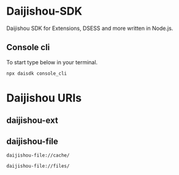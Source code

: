 # Daijishou-SDK
Daijishou SDK for Extensions, DSESS and more written in Node.js.

## Console cli
To start type below in your terminal.
``` sh
npx daisdk console_cli 
```
# Daijishou URIs
## daijishou-ext
## daijishou-file
`daijishou-file://cache/`

`daijishou-file://files/`
